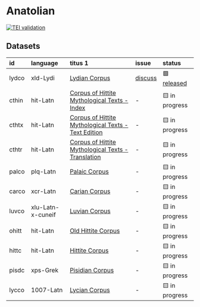 # Anatolian
[![TEI validation](https://github.com/TITUS-2-0/anatolian/actions/workflows/validate_data.yaml/badge.svg?branch=main)](https://github.com/TITUS-2-0/anatolian/actions/workflows/validate_data.yaml)
## Datasets
| id    | language          | titus 1                                                                                                                        | issue                                                      | status                                                       |
|:------|:------------------|:-------------------------------------------------------------------------------------------------------------------------------|:-----------------------------------------------------------|:-------------------------------------------------------------|
| lydco | xld-Lydi          | [Lydian Corpus](http://titus.uni-frankfurt.de/texte/etcs/anatol/lydian/lydco.htm)                                              | [discuss](https://github.com/TITUS-2-0/anatolian/issues/1) | 🟩 [released](https://titus2.uni-frankfurt.de/dataset/lydco) |
| cthin | hit-Latn          | [Corpus of Hittite Mythological Texts - Index](http://titus.uni-frankfurt.de/texte/etcs/anatol/hittite/cthin/cthin.htm)        | -                                                          | 🟨 in progress                                               |
| cthtx | hit-Latn          | [Corpus of Hittite Mythological Texts - Text Edition](http://titus.uni-frankfurt.de/texte/etcs/anatol/hittite/cthtx/cthtx.htm) | -                                                          | 🟨 in progress                                               |
| cthtr | hit-Latn          | [Corpus of Hittite Mythological Texts - Translation](http://titus.uni-frankfurt.de/texte/etcs/anatol/hittite/cthtr/cthtr.htm)  | -                                                          | 🟨 in progress                                               |
| palco | plq-Latn          | [Palaic Corpus](http://titus.uni-frankfurt.de/texte/etcc/anatol/palaic/palco.htm)                                              | -                                                          | 🟨 in progress                                               |
| carco | xcr-Latn          | [Carian Corpus](http://titus.uni-frankfurt.de/texte/etcc/anatol/carian/carco.htm)                                              | -                                                          | 🟨 in progress                                               |
| luvco | xlu-Latn-x-cuneif | [Luvian Corpus](http://titus.uni-frankfurt.de/texte/etcc/anatol/luvian/luvco.htm)                                              | -                                                          | 🟨 in progress                                               |
| ohitt | hit-Latn          | [Old Hittite Corpus](http://titus.uni-frankfurt.de/texte/etcc/anatol/hittite/ohittcrp/ohitt.htm)                               | -                                                          | 🟨 in progress                                               |
| hittc | hit-Latn          | [Hittite Corpus](http://titus.uni-frankfurt.de/texte/etcc/anatol/hittite/hittcorp/hittc.htm)                                   | -                                                          | 🟨 in progress                                               |
| pisdc | xps-Grek          | [Pisidian Corpus](http://titus.uni-frankfurt.de/texte/etcs/anatol/pisidic/pisdc.htm)                                           | -                                                          | 🟨 in progress                                               |
| lycco | 1007-Latn         | [Lycian Corpus](http://titus.uni-frankfurt.de/texte/etcs/anatol/lycian/lycco.htm)                                              | -                                                          | 🟨 in progress                                               |